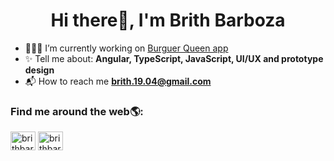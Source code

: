 <h1 align="center">Hi there👋, I'm Brith Barboza</h1>

* 👩🏻‍💻 I’m currently working on [Burguer Queen app](https://github.com/BrithBarboza/LIM017-burger-queen-api-client)
* ✨ Tell me about: **Angular, TypeScript, JavaScript, UI/UX and prototype design**
* 📬 How to reach me **brith.19.04@gmail.com**

<h3 align="left">Find me around the web🌎:</h3>
<p align="left">
<a href="https://www.linkedin.com/in/briggtte-almendra-barboza-nieto-539186168/" target="blank"><img align="center" src="https://raw.githubusercontent.com/rahuldkjain/github-profile-readme-generator/master/src/images/icons/Social/linked-in-alt.svg" alt="brithbarboza" height="30" width="40" /></a>
<a href="https://www.instagram.com/brith.almendra/?hl=es-la" target="blank"><img align="center" src="https://raw.githubusercontent.com/rahuldkjain/github-profile-readme-generator/master/src/images/icons/Social/instagram.svg" alt="brithbarboza" height="30" width="40" /></a>
</p>
